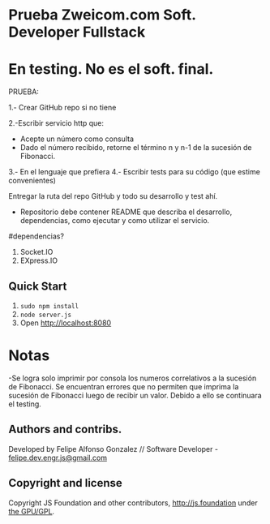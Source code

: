 # Prueba Zweicom.com Soft. Developer Fullstack

# En testing. No es el soft. final. 

PRUEBA:

1.- Crear GitHub repo si no tiene

2.-Escribir servicio http que:
 - Acepte un número como consulta
 - Dado el número recibido, retorne el término n y n-1 de la sucesión de Fibonacci.

3.- En el lenguaje que prefiera
4.- Escribir tests para su código (que estime convenientes)

Entregar la ruta del repo GitHub y todo su desarrollo y test ahí. 


* Repositorio debe contener README que describa el desarrollo, dependencias, como ejecutar y como utilizar el servicio.

#dependencias?
1. Socket.IO
2. EXpress.IO

## Quick Start

1. `sudo npm install`
2. `node server.js`
3. Open <http://localhost:8080>

# Notas
-Se logra solo imprimir por consola los numeros correlativos a la  sucesión de Fibonacci. Se encuentran errores que no permiten que imprima la  sucesión de Fibonacci luego de recibir un valor. Debido a ello se continuara el testing. 


## Authors and contribs.
Developed by Felipe Alfonso Gonzalez // Software Developer - felipe.dev.engr.js@gmail.com 


## Copyright and license
 
Copyright JS Foundation and other contributors, http://js.foundation under [the GPU/GPL](LICENSE).

